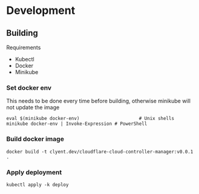 # Development

## Building

Requirements

- Kubectl
- Docker
- Minikube

### Set docker env

This needs to be done every time before building, otherwise minikube will not update the image

```
eval $(minikube docker-env)                      # Unix shells
minikube docker-env | Invoke-Expression # PowerShell
```

### Build docker image

```
docker build -t clyent.dev/cloudflare-cloud-controller-manager:v0.0.1 .
```

### Apply deployment

```
kubectl apply -k deploy
```
